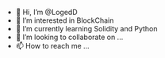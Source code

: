 - 👋 Hi, I’m @LogedD
- 👀 I’m interested in BlockChain
- 🌱 I’m currently learning Solidity and Python
- 💞️ I’m looking to collaborate on ...
- 📫 How to reach me ...

<!---
LogedD/LogedD is a ✨ special ✨ repository because its `README.md` (this file) appears on your GitHub profile.
You can click the Preview link to take a look at your changes.
--->
